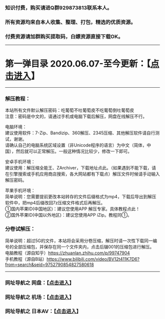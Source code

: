 
### 知识付费，购买请进Q群929873813联系本人。

### 所有资源均来自本人收集、整理、打包，精选的优质资源。

### 付费资源请加群购买提取码，白嫖资源直接下载OK。

***

# 第一弹目录 2020.06.07-至今更新：【<a href="https://github.com/huangshanshao/gxml/wiki/%E7%AC%AC%E4%B8%80%E5%BC%B9%E7%9B%AE%E5%BD%95-2020.06.07-%E8%87%B3%E4%BB%8A%E6%9B%B4%E6%96%B0">点击进入</a>】

***

### 解压教程：

本站所有文件默认解压密码：吃葡萄不吐葡萄皮不吃葡萄倒吐葡萄皮     
注意：密码是中文的，请通过手机或电脑下载后解压，网盘在线解压不行。     

电脑环境：     
建议使用软件：7-Zip、Bandizip、360解压、2345压缩、其他解压软件请自行测试，谢谢。     
请确认自己的电脑系统区域设置（非Unicode程序的语言）为中文（简体，中国），然后就可以正常解压。一般这种情况比较少，修改一下即可。     

安卓手机环境：      
建议使用：解压缩全能王、ZArchiver，下载地址点此。（如果遇到不能下载，请在引擎搜索或手机应用商店搜索，各大网站都有下载点）解压文件时候请手动输入解压密码。    

苹果手机环境：      
简单说明：您需要提前更改本站转存的文件后缀格式为mp4，下载后导出到解压软件中，把mp4后缀改回7z压缩文件格式后再解压。     
①国内苹果ID(中国地区)：建议您使用APP 解压专家。具体教程点此！      
②国外苹果ID(中国以外地区)：建议您使用APP iZip。教程同①。    

### 分卷试解压：

简单说明：超过5G的文件，本站将会采用分卷压缩，解压时请一次性下载同一编号的全部压缩包，并保存在同一个文件夹内，点击后辍001的压缩包进行解压。     
电脑教程（源自知乎）https://zhuanlan.zhihu.com/p/99747904      
手机教程（源自B站）https://www.bilibili.com/video/BV12t411K7D6?from=search&seid=9752790854827580618




***

### 网址导航之 网盘：【<a href="https://github.com/huangshanshao/mz/wiki/%E7%BD%91%E5%9D%80%E5%AF%BC%E8%88%AA%E4%B9%8B-%E7%BD%91%E7%9B%98" target="_blank">点击进入</a>】

### 网址导航之 机场：【<a href="https://github.com/huangshanshao/mz/wiki/%E7%BD%91%E5%9D%80%E5%AF%BC%E8%88%AA%E4%B9%8B-%E6%9C%BA%E5%9C%BA" target="_blank">点击进入</a>】

### 网址导航之 日本AV：【<a href="https://github.com/huangshanshao/mz/wiki/%E6%97%A5%E6%9C%ACAV%E7%BD%91%E7%AB%99" target="_blank">点击进入</a>】
